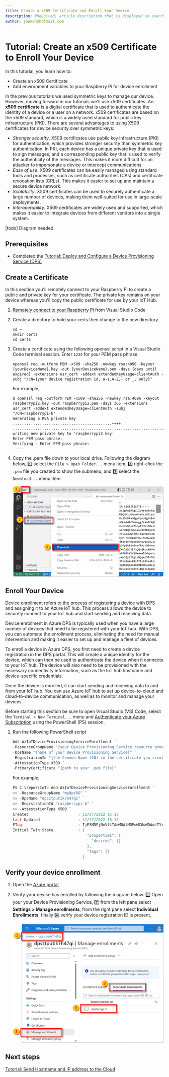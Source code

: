 ```yaml
---
title: Create a x509 Certificate and Enroll Your Device
description: #Required; article description that is displayed in search results. 
author: jbeman@hotmail.com
---
```


# Tutorial: Create an x509 Certificate to Enroll Your Device

In this tutorial, you learn how to:

- Create an x509 Certificate
- Add environment variables to your Raspberry Pi for device enrollment

In the previous tutorials we used symmetric keys to manage our device. However, moving forward in our tutorials we'll use x509 certificates. An **x509 certificate** is a digital certificate that is used to authenticate the identity of a device or a user on a network. x509 certificates are based on the x509 standard, which is a widely used standard for public key infrastructure (PKI). There are several advantages to using X509 certificates for device security over symmetric keys:

- *Stronger security*. X509 certificates use public key infrastructure (PKI) for authentication, which provides stronger security than symmetric key authentication. In PKI, each device has a unique private key that is used to sign messages, and a corresponding public key that is used to verify the authenticity of the messages. This makes it more difficult for an attacker to impersonate a device or intercept communications.
- *Ease of use*. X509 certificates can be easily managed using standard tools and processes, such as certificate authorities (CAs) and certificate revocation lists (CRLs). This makes it easier to set up and maintain a secure device network.
- *Scalability*. X509 certificates can be used to securely authenticate a large number of devices, making them well-suited for use in large-scale deployments.
- *Interoperability*. X509 certificates are widely used and supported, which makes it easier to integrate devices from different vendors into a single system.

[todo] Diagram needed.

## Prerequisites

- Completed the [Tutorial: Deploy and Configure a Device Provisioning Service (DPS)](tutorial-deploydps.md)

## Create a Certificate

In this section you'll remotely connect to your Raspberry Pi to create a public and private key for your certificate. The private key remains on your device whereas you'll copy the public certificate for use by your IoT Hub.

1. [Remotely connect to your Raspberry Pi](tutorial-rasp-connect.md) from Visual Studio Code
1. Create a directory to hold your certs then change to the new directory.

    ```azurecli
    cd ~
    mkdir certs
    cd certs
    ```

1. Create a certificate using the following openssl script in a Visual Studio Code terminal session.  Enter `1234` for your PEM pass phrase.

    ```azurecli
    openssl req -outform PEM -x509 -sha256 -newkey rsa:4096 -keyout {yourDeviceName}.key -out {yourDeviceName}.pem -days {days until expired} -extensions usr_cert -addext extendedKeyUsage=clientAuth -subj "/CN={your device registration id, a-z,A-Z,- or _, only}"
    ```

    For example,

    ```azurecli
    $ openssl req -outform PEM -x509 -sha256 -newkey rsa:4096 -keyout raspberrypi2.key -out raspberrypi2.pem -days 365 -extensions usr_cert -addext extendedKeyUsage=clientAuth -subj "/CN=raspberrypi-b"
    Generating a RSA private key
    ............................................++++
    ................................................................................++++
    writing new private key to 'raspberrypi2.key'
    Enter PEM pass phrase:
    Verifying - Enter PEM pass phrase:
    -----
    ```

1. Copy the .pem file down to your local drive. Following the diagram below, 1️⃣ select the `File > Open Folder...` menu item, 2️⃣ right-click the `.pem` file you created to show the submenu, and 3️⃣ select the `Download...` menu item.

    ![lnk_deviceenrollment]

## Enroll Your Device

Device enrollment refers to the process of registering a device with DPS and assigning it to an Azure IoT hub. This process allows the device to securely connect to your IoT hub and start sending and receiving data.

Device enrollment in Azure DPS is typically used when you have a large number of devices that need to be registered with your IoT hub. With DPS, you can automate the enrollment process, eliminating the need for manual intervention and making it easier to set up and manage a fleet of devices.

To enroll a device in Azure DPS, you first need to create a device registration in the DPS portal. This will create a unique identity for the device, which can then be used to authenticate the device when it connects to your IoT hub. The device will also need to be provisioned with the necessary connectivity information, such as the IoT hub hostname and device-specific credentials.

Once the device is enrolled, it can start sending and receiving data to and from your IoT hub. You can use Azure IoT hub to set up device-to-cloud and cloud-to-device communication, as well as to monitor and manage your devices.

Before starting this section be sure to open Visual Studio (VS) Code, select the `Terminal > New Terminal...` menu and [Authenticate your Azure Subscription](howto-connecttoazure.md) using the PowerShell (PS) session.

1. Run the following PowerShell script

    ```powershell
    Add-AzIoTDeviceProvisioningServiceEnrollment `
    -ResourceGroupName "{your Device Provisioning Service resource group name}" `
    -DpsName "{name of your Device Provisioning Service}" `
    -RegistrationId "{the Common Name (CN) in the certificate you created}" `
    -AttestationType X509 `
    -PrimaryCertificate "{path to your .pem file}"
    ```

    For example,

    ```powershell
    PS C:\repos\IoT> Add-AzIoTDeviceProvisioningServiceEnrollment `
    >> -ResourceGroupName "myDpsRG" `
    >> -DpsName "dpsztputik7h47qi" `
    >> -RegistrationId "raspberrypi-b" `
    >> -AttestationType X509 `
    Created                      : 12/27/2022 15:12
    Last Updated                 : 12/27/2022 15:12
    ETag                         : IjE3MDFjNmVlLTAwMDAtMDMwMC0wMDAwLTYzYWI4MDZiMDAwMCI=
    Initial Twin State           : {
                                     "properties": {
                                       "desired": {}
                                     },
                                     "tags": {}
                                   }
    ```

## Verify your device enrollment

1. Open the [Azure portal](https://portal.azure.com)
1. Verify your device has enrolled by following the diagram below. 1️⃣ Open your your Device Provisioning Service, 2️⃣ from the left pane select **Settings > Manage enrollments**, from the right pane select **Individual Enrollments**, finally 4️⃣ verify your device registration ID is present.

    ![lnk_verifyenrollment]

## Next steps

[Tutorial: Send Hostname and IP address to the Cloud](tutorial-rasp-d2cipandhostname.md)

<!--images-->

[lnk_deviceenrollment]: media/tutorial-dpsx509deviceenrollment/downloadpemfile.png
[lnk_verifyenrollment]: media/tutorial-dpsx509deviceenrollment/verifyenrollment.png
[lnk_verifymessage]: media/tutorial-dpsx509deviceenrollment/verifymessage.png